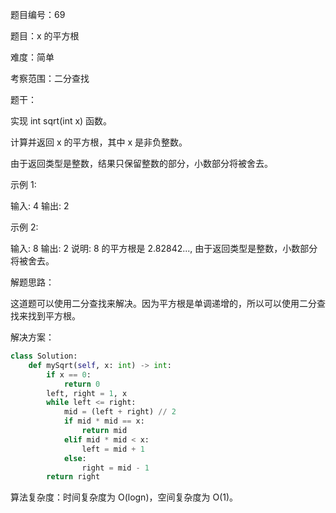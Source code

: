 题目编号：69

题目：x 的平方根

难度：简单

考察范围：二分查找

题干：

实现 int sqrt(int x) 函数。

计算并返回 x 的平方根，其中 x 是非负整数。

由于返回类型是整数，结果只保留整数的部分，小数部分将被舍去。

示例 1:

输入: 4
输出: 2

示例 2:

输入: 8
输出: 2
说明: 8 的平方根是 2.82842..., 
     由于返回类型是整数，小数部分将被舍去。

解题思路：

这道题可以使用二分查找来解决。因为平方根是单调递增的，所以可以使用二分查找来找到平方根。

解决方案：

```python
class Solution:
    def mySqrt(self, x: int) -> int:
        if x == 0:
            return 0
        left, right = 1, x
        while left <= right:
            mid = (left + right) // 2
            if mid * mid == x:
                return mid
            elif mid * mid < x:
                left = mid + 1
            else:
                right = mid - 1
        return right
```

算法复杂度：时间复杂度为 O(logn)，空间复杂度为 O(1)。